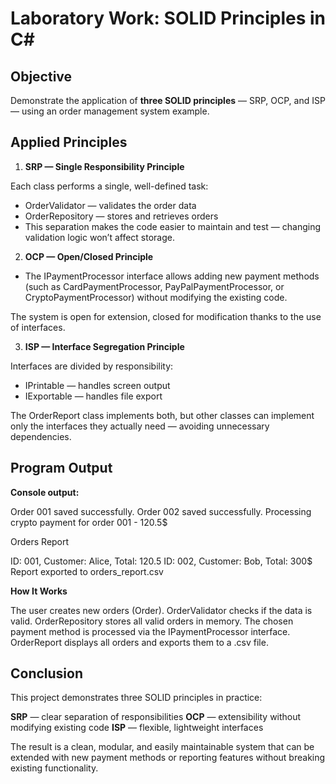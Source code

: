 # Laboratory Work: SOLID Principles in C#

## Objective

Demonstrate the application of **three SOLID principles** — SRP, OCP, and ISP — using an order management system example.

## Applied Principles
1. **SRP — Single Responsibility Principle**

Each class performs a single, well-defined task:
- OrderValidator — validates the order data
- OrderRepository — stores and retrieves orders
- This separation makes the code easier to maintain and test — changing validation logic won’t affect storage.

2. **OCP — Open/Closed Principle**

- The IPaymentProcessor interface allows adding new payment methods
  (such as CardPaymentProcessor, PayPalPaymentProcessor, or CryptoPaymentProcessor)
  without modifying the existing code.

The system is open for extension, closed for modification thanks to the use of interfaces.

3. **ISP — Interface Segregation Principle**

Interfaces are divided by responsibility:
- IPrintable — handles screen output
- IExportable — handles file export

The OrderReport class implements both,
but other classes can implement only the interfaces they actually need — avoiding unnecessary dependencies.

## Program Output

**Console output:**

Order 001 saved successfully.
Order 002 saved successfully.
Processing crypto payment for order 001 - 120.5$

 Orders Report

ID: 001, Customer: Alice, Total: 120.5
ID: 002, Customer: Bob, Total: 300$
Report exported to orders_report.csv

**How It Works**

The user creates new orders (Order).
OrderValidator checks if the data is valid.
OrderRepository stores all valid orders in memory.
The chosen payment method is processed via the IPaymentProcessor interface.
OrderReport displays all orders and exports them to a .csv file.

## Conclusion

This project demonstrates three SOLID principles in practice:

**SRP** — clear separation of responsibilities
**OCP** — extensibility without modifying existing code
**ISP** — flexible, lightweight interfaces

The result is a clean, modular, and easily maintainable system that can be extended with new payment methods or reporting features without breaking existing functionality.